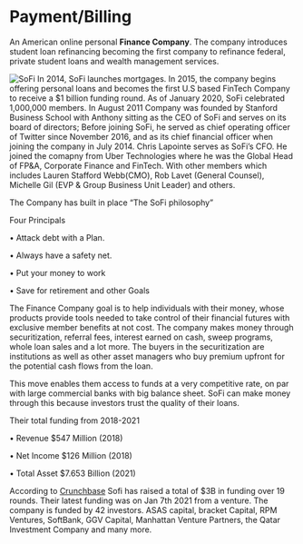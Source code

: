 # Payment/Billing
An American online personal **Finance Company**. The company introduces student loan refinancing becoming the first company to refinance federal, private student loans and wealth management services.

![SoFi](https://user-images.githubusercontent.com/63883730/142770380-81b95c41-d951-4cb9-b067-828b96f6d287.png)
In 2014, SoFi launches mortgages. In 2015, the company begins offering personal loans and becomes the first U.S based FinTech Company to receive a $1 billion funding round. As of January 2020, SoFi celebrated 1,000,000 members. 
In August 2011 Company was founded by Stanford Business School with Anthony sitting as the CEO of SoFi and serves on its board of directors; Before joining SoFi, he served as chief operating officer of Twitter since November 2016, and as its chief financial officer when joining the company in July 2014. Chris Lapointe serves as SoFi’s CFO. He joined the comapny from Uber Technologies where he was the Global Head of FP&A, Corporate Finance and FinTech. With other members which includes Lauren Stafford Webb(CMO), Rob Lavet (General Counsel), Michelle Gil (EVP & Group Business Unit Leader) and others.


The Company has built in place “The SoFi philosophy”

Four Principals

•	Attack debt with a Plan.

•	Always have a safety net.

•	Put your money to work

•	Save for retirement and other Goals

The Finance Company goal is to help individuals with their money, whose products provide tools needed to take control of their financial futures with exclusive member benefits at not cost.
The company makes money through securitization, referral fees, interest earned on cash, sweep programs, whole loan sales and a lot more. The buyers in the securitization are institutions as well as other asset managers who buy premium upfront for the potential cash flows from the loan. 

This move enables them access to funds at a very competitive rate, on par with large commercial banks with big balance sheet. SoFi can make money through this because investors trust the quality of their loans.

Their total funding from 2018-2021

•	Revenue $547 Million (2018)

•	Net Income $126 Million (2018)

•	Total Asset $7.653 Billion (2021)

According to  [Crunchbase](https://www.crunchbase.com/organization/social-finance/company_financials) Sofi has raised a total of $3B in funding over 19 rounds. Their latest funding was on Jan 7th 2021 from a venture. The company is funded by 42 investors. ASAS capital, bracket Capital, RPM Ventures, SoftBank, GGV Capital, Manhattan Venture Partners, the Qatar Investment Company and many more.
